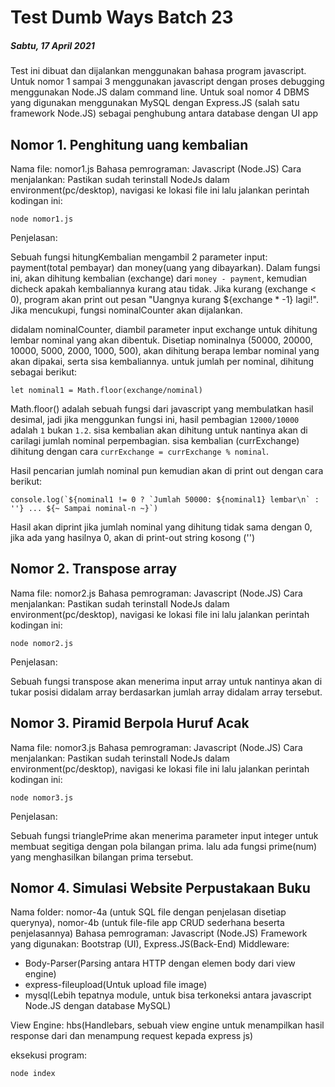 # Test Dumb Ways Batch 23

##### Sabtu, 17 April 2021

Test ini dibuat dan dijalankan menggunakan bahasa program javascript. Untuk nomor 1 sampai 3 menggunakan javascript dengan proses debugging menggunakan Node.JS dalam command line. Untuk soal nomor 4 DBMS yang digunakan menggunakan MySQL dengan Express.JS (salah satu framework Node.JS) sebagai penghubung antara database dengan UI app

## Nomor 1. Penghitung uang kembalian

Nama file: nomor1.js
Bahasa pemrograman: Javascript (Node.JS)
Cara menjalankan: Pastikan sudah terinstall NodeJs dalam environment(pc/desktop), navigasi ke lokasi file ini lalu jalankan perintah kodingan ini:

```eksekusi nomor 1
node nomor1.js
```

Penjelasan:

Sebuah fungsi hitungKembalian mengambil 2 parameter input: payment(total pembayar) dan money(uang yang dibayarkan). Dalam fungsi ini, akan dihitung kembalian (exchange) dari `money - payment`, kemudian dicheck apakah kembaliannya kurang atau tidak. Jika kurang (exchange < 0), program akan print out pesan "Uangnya kurang ${exchange \* -1} lagi!". Jika mencukupi, fungsi nominalCounter akan dijalankan.

didalam nominalCounter, diambil parameter input exchange untuk dihitung lembar nominal yang akan dibentuk. Disetiap nominalnya (50000, 20000, 10000, 5000, 2000, 1000, 500), akan dihitung berapa lembar nominal yang akan dipakai, serta sisa kembaliannya. untuk jumlah per nominal, dihitung sebagai berikut:

```kodingan untuk jumlah lembar per nominal
let nominal1 = Math.floor(exchange/nominal)
```

Math.floor() adalah sebuah fungsi dari javascript yang membulatkan hasil desimal, jadi jika menggunkan fungsi ini, hasil pembagian `12000/10000` adalah `1` bukan `1.2`. sisa kembalian akan dihitung untuk nantinya akan di carilagi jumlah nominal perpembagian. sisa kembalian (currExchange) dihitung dengan cara `currExchange = currExchange % nominal`.

Hasil pencarian jumlah nominal pun kemudian akan di print out dengan cara berikut:

```console.log-ing
console.log(`${nominal1 != 0 ? `Jumlah 50000: ${nominal1} lembar\n` : ''} ... ${~ Sampai nominal-n ~}`)
```

Hasil akan diprint jika jumlah nominal yang dihitung tidak sama dengan 0, jika ada yang hasilnya 0, akan di print-out string kosong ('')

## Nomor 2. Transpose array

Nama file: nomor2.js
Bahasa pemrograman: Javascript (Node.JS)
Cara menjalankan: Pastikan sudah terinstall NodeJs dalam environment(pc/desktop), navigasi ke lokasi file ini lalu jalankan perintah kodingan ini:

```eksekusi nomor 2
node nomor2.js
```

Penjelasan:

Sebuah fungsi transpose akan menerima input array untuk nantinya akan di tukar posisi didalam array berdasarkan jumlah array didalam array tersebut.

## Nomor 3. Piramid Berpola Huruf Acak

Nama file: nomor3.js
Bahasa pemrograman: Javascript (Node.JS)
Cara menjalankan: Pastikan sudah terinstall NodeJs dalam environment(pc/desktop), navigasi ke lokasi file ini lalu jalankan perintah kodingan ini:

```eksekusi nomor 3
node nomor3.js
```

Penjelasan:

Sebuah fungsi trianglePrime akan menerima parameter input integer untuk membuat segitiga dengan pola bilangan prima. lalu ada fungsi prime(num) yang menghasilkan bilangan prima tersebut.

## Nomor 4. Simulasi Website Perpustakaan Buku

Nama folder: nomor-4a (untuk SQL file dengan penjelasan disetiap querynya), nomor-4b (untuk file-file app CRUD sederhana beserta penjelasannya)
Bahasa pemrograman: Javascript (Node.JS)
Framework yang digunakan: Bootstrap (UI), Express.JS(Back-End)
Middleware:

- Body-Parser(Parsing antara HTTP dengan elemen body dari view engine)
- express-fileupload(Untuk upload file image)
- mysql(Lebih tepatnya module, untuk bisa terkoneksi antara javascript Node.JS dengan database MySQL)

View Engine: hbs(Handlebars, sebuah view engine untuk menampilkan hasil response dari dan menampung request kepada express js)

eksekusi program:

```eksekusi nomor 4
node index
```
